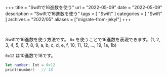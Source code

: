 +++
title =  "Swiftで16進数を使う"
url = "2022-05-09"
date = "2022-05-09"
description = "Swiftで16進数を使う"
tags = [
  "Swift"
]
categories = [
  "Swift"
]
archives = "2022/05"
aliases = ["migrate-from-jekyl"]
+++

<br>

Swiftで16進数を使う方法です。
`0x` を使うことで16進数を表現できます。(1, 2, 3, 4, 5, 6, 7, 8, 9, a, b, c, d, e, f, 10, 11, 12, ..., 19, 1a, 1b)

`0x12` は10進数で18です。

```swift
let number: Int = 0x12
print(number)   // 18
```
